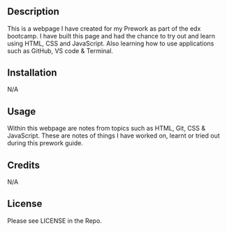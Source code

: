 # <Preowkr Study Guide Webpage by Matt>

## Description

This is a webpage I have created for my Prework as part of the edx bootcamp. I have built this page and had the chance to try out and learn using HTML, CSS and JavaScript. Also learning how to use applications such as GitHub, VS code & Terminal. 


## Installation

N/A

## Usage

Within this webpage are notes from topics such as HTML, Git, CSS & JavaScript. These are notes of things I have worked on, learnt or tried out during this prework guide. 

## Credits

N/A

## License

Please see LICENSE in the Repo.

